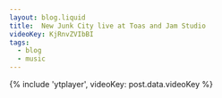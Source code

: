 ```yaml
---
layout: blog.liquid
title:  New Junk City live at Toas and Jam Studio
videoKey: KjRnvZVIbBI
tags:
  - blog
  - music
---
```


{% include 'ytplayer', videoKey: post.data.videoKey %}
